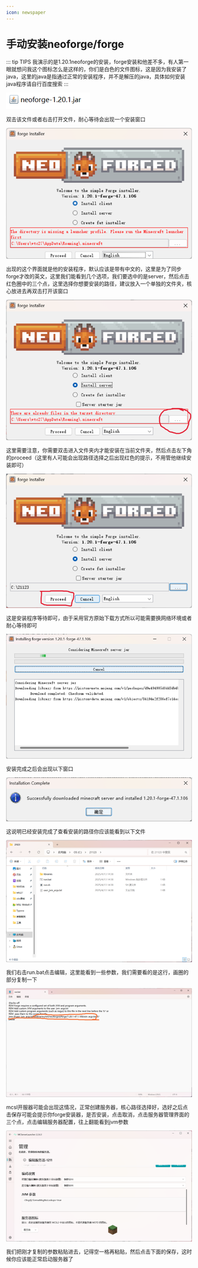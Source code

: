 ```yaml
---
icon: newspaper
---
```


# 手动安装neoforge/forge

::: tip TIPS
我演示的是1.20.1neoforge的安装，forge安装和他差不多，有人第一眼就想问我这个图标怎么是这样的，你们是白色的文件图标，这是因为我安装了java，这里的java是指通过正常的安装程序，并不是解压的java，具体如何安装java程序请自行百度搜索
:::



![](./assets/image-20250413141806179.png)

双击该文件或者右击打开文件，耐心等待会出现一个安装窗口

![](./assets/image-20250413142624279.png)

出现的这个界面就是他的安装程序，默认应该是带有中文的，这里是为了同步forge才改的英文，这里我们能看到几个选项，我们要选中的是server，然后点击红色圈中的三个点，这里选择你想要安装的路径，建议放入一个单独的文件夹，核心放进去再双击打开该窗口

![](./assets/屏幕截图2025-04-13142859.png)

这里需要注意，你需要双击进入文件夹内才能安装在当前文件夹，然后点击左下角的proceed（这里有人可能会出现路径选择之后出现红色的提示，不用管他继续安装即可）

![](./assets/屏幕截图2025-04-13143159.png)

这是安装程序等待即可，由于采用官方原始下载方式所以可能需要换网络环境或者耐心等待即可

![](./assets/image-20250413143422856.png)

安装完成之后会出现以下窗口

![](./assets/image-20250413144019477.png)

这说明已经安装完成了查看安装的路径你应该能看到以下文件

![](./assets/image-20250413144239757.png)

我们右击run.bat点击编辑，这里能看到一些参数，我们需要看的是这行，画圈的部分复制一下

![](./assets/屏幕截图2025-04-13144343.png)

mcsl开服器可能会出现这情况，正常创建服务器，核心路径选择好，选好之后点击保存可能会提示你forge安装器，是否安装，点击取消，点击服务器管理界面的三个点，点击编辑服务器配置，往上翻能看到jvm参数

![](./assets/image-20250413145450261.png)

我们把刚才复制的参数粘贴进去，记得空一格再粘贴，然后点击下面的保存，这时候你应该能正常启动服务器了

